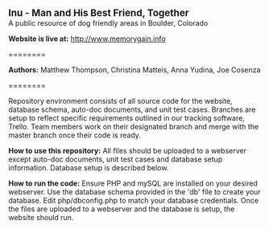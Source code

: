 <span style="font-size:14pt;font-weight:bold;">Inu - Man and His Best Friend, Together</span><br/>
A public resource of dog friendly areas in Boulder, Colorado<br/>

<b>Website is live at:</b> http://www.memorygain.info

========

<b>Authors:</b> Matthew Thompson, Christina Matteis, Anna Yudina, Joe Cosenza

========

Repository environment consists of all source code for the website, database schema, auto-doc documents, and unit test cases.  Branches are setup to reflect specific requirements outlined in our tracking software, Trello.  Team members work on their designated branch and merge with the master branch once their code is ready.

<b>How to use this repository:</b> All files should be uploaded to a webserver except auto-doc documents, unit test cases and database setup information.  Database setup is described below.  

<b>How to run the code:</b> Ensure PHP and mySQL are installed on your desired webserver.  Use the database schema provided in the 'db' file to create your database.  Edit php/dbconfig.php to match your database credentials.  Once the files are uploaded to a webserver and the database is setup, the website should run. 